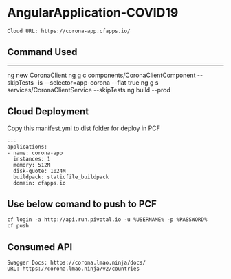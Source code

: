 # AngularApplication-COVID19


~~~
Cloud URL: https://corona-app.cfapps.io/
~~~~


## Command Used
---------------
ng new CoronaClient
ng g c components/CoronaClientComponent --skipTests -is --selector=app-corona --flat true
ng g s services/CoronaClientService --skipTests 
ng build --prod



  
## Cloud Deployment

Copy this manifest.yml to dist folder for deploy in PCF
~~~	
---
applications:
- name: corona-app
  instances: 1
  memory: 512M
  disk-quote: 1024M
  buildpack: staticfile_buildpack
  domain: cfapps.io
~~~
## Use below comand to push to PCF
~~~
cf login -a http://api.run.pivotal.io -u %USERNAME% -p %PASSWORD%
cf push
~~~

## Consumed API
~~~
Swagger Docs: https://corona.lmao.ninja/docs/
URL: https://corona.lmao.ninja/v2/countries
~~~
